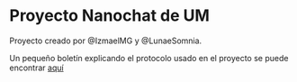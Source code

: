 # Proyecto Nanochat de UM
Proyecto creado por @IzmaelMG y @LunaeSomnia.

Un pequeño boletín explicando el protocolo usado en el proyecto se puede encontrar [aquí](./PROTOCOLO.md)
